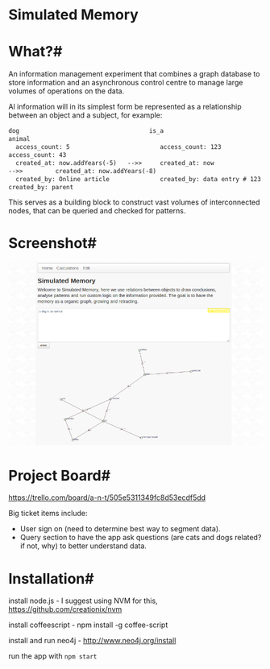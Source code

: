 Simulated Memory
========

# What?#
An information management experiment that combines a graph database to store information and an asynchronous control centre to manage large volumes of operations on the data.

Al information will in its simplest form be represented as a relationship between an object and a subject, for example:

    dog                                    is_a                                     animal
      access_count: 5                         access_count: 123                        access_count: 43
      created_at: now.addYears(-5)   -->>     created_at: now             -->>         created_at: now.addYears(-8)
      created_by: Online article              created_by: data entry # 123             created_by: parent

This serves as a building block to construct vast volumes of interconnected nodes, that can be queried and checked for patterns.

# Screenshot#

![screenshot](https://github.com/dylanclement/SAM/raw/master/public/images/screenshot.png 'Screenshot of the app')

# Project Board#
https://trello.com/board/a-n-t/505e5311349fc8d53ecdf5dd

Big ticket items include:
 - User sign on (need to determine best way to segment data).
 - Query section to have the app ask questions (are cats and dogs related? if not, why) to better understand data.

# Installation#
install node.js - I suggest using NVM for this, https://github.com/creationix/nvm

install coffeescript - npm install -g coffee-script

install and run neo4j - http://www.neo4j.org/install

run the app with ```npm start```
